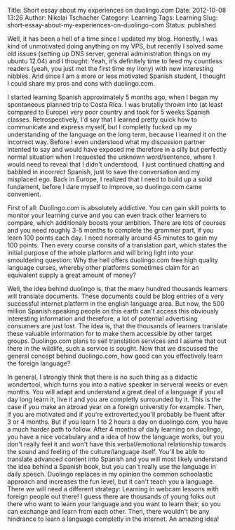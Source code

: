 Title: Short essay about my experiences on duolingo.com
Date: 2012-10-08 13:26
Author: Nikolai Tschacher
Category: Learning
Tags: Learning
Slug: short-essay-about-my-experiences-on-duolingo-com
Status: published

Well, it has been a hell of a time since I updated my blog. Honestly, I
was kind of unmotivated doing anything on my VPS, but recently I solved
some old issues (setting up DNS server, general administration things on
my ubuntu 12.04) and I thought: Yeah, it's definitely time to feed my
countless readers (yeah, you just met the first time my irony) with new
interesting nibbles. And since I am a more or less motivated Spanish
student, I thought I could share my pros and cons with duolingo.com.

I started learning Spanish approximately 5 months ago, when I began my
spontaneous planned trip to Costa Rica. I was brutally thrown into (at
least compared to Europe) very poor country and took for 5 weeks Spanish
classes. Retrospectively, I'd say that I learned pretty quick how to
communicate and express myself, but I completly fucked up my
understanding of the language on the long term, because I learned it on
the incorrect way. Before I even understood what my discussion partner
intented to say and would have exposed me therefore in a silly but
perfectly normal situation when I requested the unknown word/sentence,
where I would need to reveal that I didn't understood,  I just continued
chatting and babbled in incorrect Spanish, just to save the conversation
and my misplaced ego. Back in Europe, I realized that I need to build up
a solid fundament, before I dare myself to improve, so duolingo.com came
convenient.

First of all: Duolingo.com is absolutely addictive. You can gain skill
points to monitor your learning curve and you can even track other
learners to compare, which additionaly boosts your ambition. There are
lots of courses and you need roughly 3-5 months to complete the grammer
part, if you learn 100 points each day. I need normally around 45
minutes to gain my 100 points. Then every course consits of a
translation part, which states the initial purpose of the whole platform
and will bring light into your smouldering question: Why the hell offers
duolingo.com free high quality language curses, whereby other platforms
sometimes claim for an equivalent supply a great amount of money?


Well, the idea behind duolingo is, that the many hundred thousands
learners will translate documents. These documents could be blog entries
of a very successful internet platform in the english language area. But
now, the 500 million Spanish speaking people on this earth can't access
this obviously interesting information and therefore, a lot of potential
advertising consumers are just lost. The idea is, that the thousands of
learners translate these valuable information for to make them
accessible by other target groups. Duolingo.com plans to sell
translation services and I asume that out there in the wildlife, such a
service is sought. Now that we discussed the general concept behind
duolingo.com, how good can you effectively learn the foreign language?

In general, I strongly think that there is no such thing as a didactic
wondertool, which turns you into a native speaker in serveral weeks or
even months. You will adapt and understand a great deal of a language if
you all day long learn it, live it and you are completly surrounded by
it. This is the case if you make an abroad year on a foreign universtiy
for example. Then, if you are motivated and if you're extroverted,you'll
probably be fluent after 3 or 4 months. But if you learn 1 to 2 hours a
day on duolingo.com, you have a much harder path to follow. After 4
months of daily learning on duolingo, you have a nice vocabulary and a
idea of how the language works, but you don't really feel it and won't
have this verbal/emotional relationship towards the sound and feeling of
the culture/language itself. You'll be able to translate advanced
content into Spanish and you will most likely understand the idea behind
a Spanish book, but you can't really use the language in daily speech.
Duolingo replaces in my opinion the common schoolastic approach and
increases the fun level, but it can't teach you a language. There we
will need a different strategy: Learning in webcam lessons with foreign
people out there! I guess there are thousands of young folks out there
who want to learn your language and you want to learn their, so you can
exchange and learn from each other. Then, there wouldn't be any
hindrance to learn a language completly in the internet. An amazing
idea!

 
